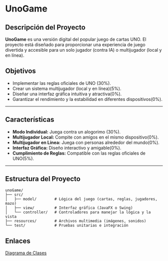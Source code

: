 # UnoGame

## Descripción del Proyecto
**UnoGame** es una versión digital del popular juego de cartas UNO. El proyecto está diseñado para proporcionar una experiencia de juego divertida y accesible para un solo jugador (contra IA) o multijugador (local y en línea).  

## Objetivos
- Implementar las reglas oficiales de UNO (30%).
- Crear un sistema multijugador (local y en línea)(5%).
- Diseñar una interfaz gráfica intuitiva y atractiva(0%).
- Garantizar el rendimiento y la estabilidad en diferentes dispositivos(0%).

---

## Características
- **Modo Individual:** Juega contra un alogorimo (30%).
- **Multijugador Local:** Compite con amigos en el mismo dispositivo(0%).
- **Multijugador en Línea:** Juega con personas alrededor del mundo(0%).
- **Interfaz Gráfica:** Diseño interactivo y amigable(0%).
- **Cumplimiento de Reglas:** Compatible con las reglas oficiales de UNO(5%).

---

## Estructura del Proyecto
```plaintext
unoGame/
├── src/
│   ├── model/        # Lógica del juego (cartas, reglas, jugadores, mazo)
│   ├── view/         # Interfaz gráfica (JavaFX o Swing)
│   └── controller/   # Controladores para manejar la lógica y la vista
├── resources/        # Archivos multimedia (imágenes, sonidos)
└── test/             # Pruebas unitarias e integración
```
## Enlaces

[Diagrama de Clases](https://drive.google.com/file/d/1Hze_W-9Ahd6JcdKGyDljCwSXBArEJ8Xq/view?usp=sharing)
